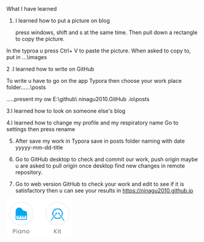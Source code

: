 What I have learned



1. I learned how to put a picture on blog

   press windows, shift and s at the same time. Then pull down a rectangle to copy the picture. 

In the typroa u press Ctrl+ V to paste the picture. When asked to copy to, put in ...\images

   

2 .I learned how to write on GitHub 

To write u have to go on the app Typora then choose your work place folder......\posts

.....present my ow E:\github\ ninagu2010.GitHub .io\posts



   3.I learned how to look on someone else's blog



   4.I learned how to change my profile and my respiratory name Go to settings then press rename



5. After save my work in Typora save in posts folder naming with date yyyyy-mm-dd-title

6. Go to GitHub desktop to check and commit our work, push origin maybe u are asked to pull origin once  desktop find new changes in remote repository.

7. Go to web  version GitHub to check your work and edit to see if it is satisfactory then u can see your results in https://ninagu2010.github.io

![image-20200502115139953](../images/image-20200502115139953.png)
